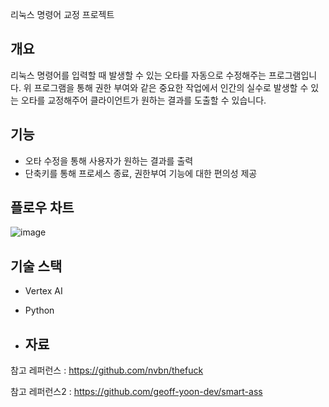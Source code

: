 리눅스 명령어 교정 프로젝트
## 개요

리눅스 명령어를 입력할 때 발생할 수 있는 오타를 자동으로 수정해주는 프로그램입니다. 위 프로그램을 통해 권한 부여와 같은 중요한 작업에서 인간의 실수로 발생할 수 있는 오타를 교정해주어 클라이언트가 원하는 결과를 도출할 수 있습니다. 

## 기능

- 오타 수정을 통해 사용자가 원하는 결과를 출력
- 단축키를 통해 프로세스 종료, 권한부여 기능에 대한 편의성 제공

## 플로우 차트

![image](https://github.com/Na-Rina/Linux_Prompt/assets/91365023/9113f97d-d4ec-471c-859f-dd67db5771ba)

## 기술 스택

- Vertex AI
- Python

- ## 자료

참고 레퍼런스 : https://github.com/nvbn/thefuck

참고 레퍼런스2 : https://github.com/geoff-yoon-dev/smart-ass
